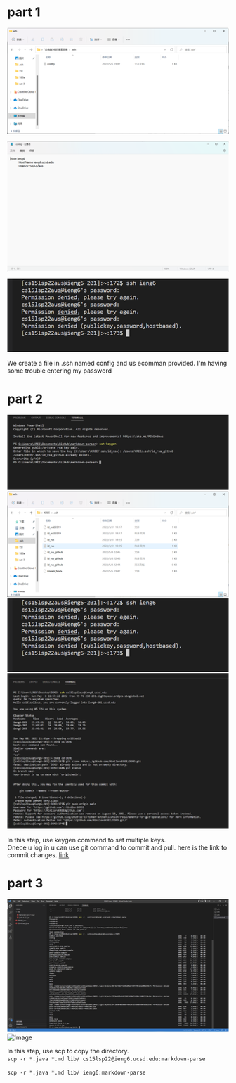 part 1
=========  

![Image](https://github.com/MinilordKREE/-cse15l-lab-reports/blob/main/part1%201.png)  


![Image](https://github.com/MinilordKREE/-cse15l-lab-reports/blob/main/part1%202.png)  


![Image](https://github.com/MinilordKREE/-cse15l-lab-reports/blob/main/keygen3.png)   

 We create a file in .ssh named config and us ecomman provided.
I'm having some trouble entering my password  

part 2
========= 

![Image](https://github.com/MinilordKREE/-cse15l-lab-reports/blob/main/keygen.png)  
![Image](https://github.com/MinilordKREE/-cse15l-lab-reports/blob/main/keygen2.png)  
![Image](https://github.com/MinilordKREE/-cse15l-lab-reports/blob/main/keygen3.png)  
![Image](https://github.com/MinilordKREE/-cse15l-lab-reports/blob/main/commit%20and%20push%201.png)  

In this step, use keygen command to set multiple keys.  
Onece u log in u can use git command to commit and pull.
here is the link to commit changes.
[link](https://github.com/MinilordKREE/DEMO/runs/6346956865?check_suite_focus=true)   

part 3
========= 

![Image](https://github.com/MinilordKREE/-cse15l-lab-reports/blob/main/copy1.png)  
![Image](https://github.com/MinilordKREE/-cse15l-lab-reports/blob/main/copy2.png) 

In this step, use scp to copy the directory.  
`scp -r *.java *.md lib/
cs15lsp22@ieng6.ucsd.edu:markdown-parse`  
 
`scp -r *.java *.md lib/ ieng6:markdown-parse`  


